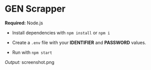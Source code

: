 # GEN Scrapper

__Required:__ Node.js

- Install dependencies with `npm install` or `npm i`

- Create a `.env` file with your __IDENTIFIER__ and __PASSWORD__ values.

- Run with `npm start`

_Output:_ screenshot.png
